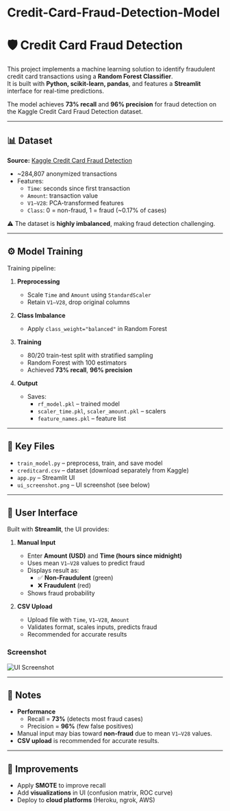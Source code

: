 # Credit-Card-Fraud-Detection-Model

# 🛡️ Credit Card Fraud Detection

This project implements a machine learning solution to identify fraudulent credit card transactions using a **Random Forest Classifier**.  
It is built with **Python, scikit-learn, pandas**, and features a **Streamlit** interface for real-time predictions.  

The model achieves **73% recall** and **96% precision** for fraud detection on the Kaggle Credit Card Fraud Detection dataset.

---

## 📊 Dataset

**Source:** [Kaggle Credit Card Fraud Detection](https://www.kaggle.com/mlg-ulb/creditcardfraud)  

- ~284,807 anonymized transactions  
- Features:  
  - `Time`: seconds since first transaction  
  - `Amount`: transaction value  
  - `V1–V28`: PCA-transformed features  
  - `Class`: 0 = non-fraud, 1 = fraud (~0.17% of cases)  

⚠️ The dataset is **highly imbalanced**, making fraud detection challenging.

---

## ⚙️ Model Training

Training pipeline:

1. **Preprocessing**
   - Scale `Time` and `Amount` using `StandardScaler`
   - Retain `V1–V28`, drop original columns  

2. **Class Imbalance**
   - Apply `class_weight="balanced"` in Random Forest  

3. **Training**
   - 80/20 train-test split with stratified sampling  
   - Random Forest with 100 estimators  
   - Achieved **73% recall**, **96% precision**

4. **Output**
   - Saves:
     - `rf_model.pkl` – trained model  
     - `scaler_time.pkl`, `scaler_amount.pkl` – scalers  
     - `feature_names.pkl` – feature list  

---

## 📂 Key Files

- `train_model.py` – preprocess, train, and save model  
- `creditcard.csv` – dataset (download separately from Kaggle)  
- `app.py` – Streamlit UI  
- `ui_screenshot.png` – UI screenshot (see below)  

---

## 🎨 User Interface

Built with **Streamlit**, the UI provides:

1. **Manual Input**
   - Enter **Amount (USD)** and **Time (hours since midnight)**
   - Uses mean `V1–V28` values to predict fraud  
   - Displays result as:
     - ✅ **Non-Fraudulent** (green)  
     - ❌ **Fraudulent** (red)  
   - Shows fraud probability  

2. **CSV Upload**
   - Upload file with `Time`, `V1–V28`, `Amount`  
   - Validates format, scales inputs, predicts fraud  
   - Recommended for accurate results  

### Screenshot
![UI Screenshot](User_Interface/ui_screenshot.png)

---

## 📌 Notes

- **Performance**  
  - Recall = **73%** (detects most fraud cases)  
  - Precision = **96%** (few false positives)  
- Manual input may bias toward **non-fraud** due to mean `V1–V28` values.  
- **CSV upload** is recommended for accurate results.  

---

## 🔮 Improvements

- Apply **SMOTE** to improve recall  
- Add **visualizations** in UI (confusion matrix, ROC curve)  
- Deploy to **cloud platforms** (Heroku, ngrok, AWS)  

